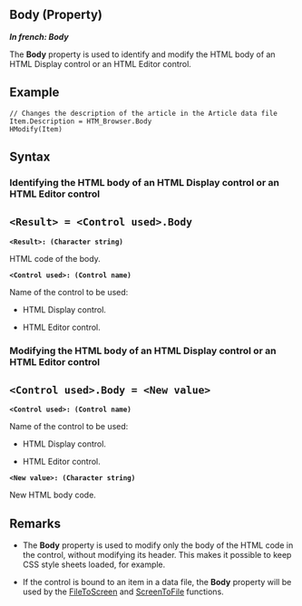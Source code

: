 
## Body (Property)

***In french: Body***
	



<a name="XUse"></a>
<a name="Use"></a>
<a name="description"></a>
The **Body** property is used to identify and modify the HTML body of an HTML Display control or an HTML Editor control.
<a name="Example1"></a>
<a name="sample_code"></a>

## Example


```wl
// Changes the description of the article in the Article data file
Item.Description = HTM_Browser.Body
HModify(Item)
```

<a name="XSYNTAX"></a>

## Syntax
<a name="SYNTAX1"></a>

### Identifying the HTML body of an HTML Display control or an HTML Editor control

`<Result> = <Control used>.Body`
---

**`<Result>: (Character string)`**

HTML code of the body. 

**`<Control used>: (Control name)`**

Name of the control to be used: 

- HTML Display control.

- HTML Editor control.  





<a name="SYNTAX2"></a>

### Modifying the HTML body of an HTML Display control or an HTML Editor control

`<Control used>.Body = <New value>`
---

**`<Control used>: (Control name)`**

Name of the control to be used: 

- HTML Display control.

- HTML Editor control. 




**`<New value>: (Character string)`**

New HTML body code. 



<a name="NOTE0"></a>
<a name="NOTE0_1"></a>

## Remarks


- The **Body** property is used to modify only the body of the HTML code in the control, without modifying its header. This makes it possible to keep CSS style sheets loaded, for example.

- If the control is bound to an item in a data file, the **Body** property will be used by the [FileToScreen](../WDLang4/3044210.md) and [ScreenToFile](../WDLang4/3044146.md) functions. 






